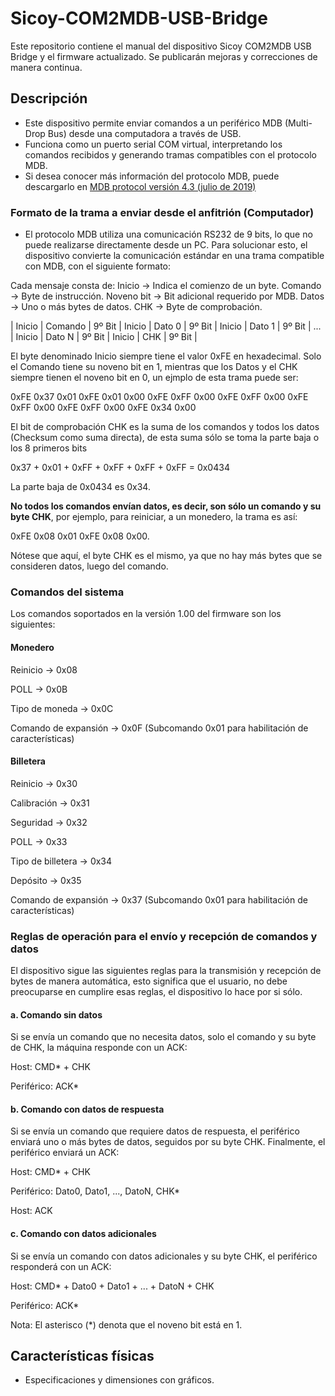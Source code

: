 # Sicoy-COM2MDB-USB-Bridge
Este repositorio contiene el manual del dispositivo Sicoy COM2MDB USB Bridge  y el firmware actualizado. Se publicarán mejoras y correcciones de manera continua.

## Descripción  
- Este dispositivo permite enviar comandos a un periférico MDB (Multi-Drop Bus) desde una computadora a través de USB.
- Funciona como un puerto serial COM virtual, interpretando los comandos recibidos y generando tramas compatibles con el protocolo MDB.
- Si desea conocer más información del protocolo MDB, puede descargarlo en [MDB protocol versión 4.3 (julio de 2019)](https://www.cable-tester.com/references/mdb-connector-pin-out/mdb-protocol-ver-4_3.pdf)

### Formato de la trama a enviar desde el anfitrión (Computador)
- El protocolo MDB utiliza una comunicación RS232 de 9 bits, lo que no puede realizarse directamente desde un PC. Para solucionar esto, el dispositivo convierte la comunicación estándar en una trama compatible con MDB, con el siguiente formato:

Cada mensaje consta de:
Inicio → Indica el comienzo de un byte.
Comando → Byte de instrucción.
Noveno bit → Bit adicional requerido por MDB.
Datos → Uno o más bytes de datos.
CHK → Byte de comprobación.

| Inicio | Comando | 9º Bit | Inicio | Dato 0 | 9º Bit | Inicio | Dato 1 | 9º Bit | ... | Inicio | Dato N | 9º Bit | Inicio | CHK | 9º Bit |

El byte denominado Inicio siempre tiene el valor 0xFE en hexadecimal.
Solo el Comando tiene su noveno bit en 1, mientras que los Datos y el CHK siempre tienen el noveno bit en 0, un ejmplo de esta trama puede ser:

0xFE 0x37 0x01 0xFE 0x01 0x00 0xFE 0xFF 0x00 0xFE 0xFF 0x00 0xFE 0xFF 0x00 0xFE 0xFF 0x00 0xFE 0x34 0x00

El bit de comprobación CHK es la suma de los comandos y todos los datos (Checksum como suma directa), de esta suma sólo se toma la parte baja o los 8 primeros bits

0x37 + 0x01 + 0xFF + 0xFF + 0xFF + 0xFF = 0x0434

La parte baja de 0x0434 es 0x34.

**No todos los comandos envían datos, es decir, son sólo un comando y su byte CHK**, por ejemplo, para reiniciar, a un monedero, la trama es así:

0xFE 0x08 0x01 0xFE 0x08 0x00.

Nótese que aquí, el byte CHK es el mismo, ya que no hay más bytes que se consideren datos, luego del comando.



### Comandos del sistema
Los comandos soportados en la versión 1.00 del firmware son los siguientes:
#### Monedero

Reinicio → 0x08

POLL → 0x0B

Tipo de moneda → 0x0C

Comando de expansión → 0x0F (Subcomando 0x01 para habilitación de características)

#### Billetera

Reinicio → 0x30

Calibración → 0x31

Seguridad → 0x32

POLL → 0x33

Tipo de billetera → 0x34

Depósito → 0x35

Comando de expansión → 0x37 (Subcomando 0x01 para habilitación de características)

### Reglas de operación para el envío y recepción de comandos y datos
El dispositivo sigue las siguientes reglas para la transmisión y recepción de bytes de manera automática, esto significa que el usuario, no debe preocuparse en cumplire esas reglas, el dispositivo lo hace por si sólo.

#### a. Comando sin datos
Si se envía un comando que no necesita datos, solo el comando y su byte de CHK, la máquina responde con un ACK:

Host: CMD* + CHK

Periférico: ACK*

#### b. Comando con datos de respuesta
Si se envía un comando que requiere datos de respuesta, el periférico enviará uno o más bytes de datos, seguidos por su byte CHK. Finalmente, el periférico enviará un ACK:

Host: CMD* + CHK

Periférico: Dato0, Dato1, ..., DatoN, CHK*

Host: ACK

#### c. Comando con datos adicionales
Si se envía un comando con datos adicionales y su byte CHK, el periférico responderá con un ACK:

Host: CMD* + Dato0 + Dato1 + ... + DatoN + CHK

Periférico: ACK*

Nota: El asterisco (*) denota que el noveno bit está en 1.


## Características físicas  
- Especificaciones y dimensiones con gráficos.  

